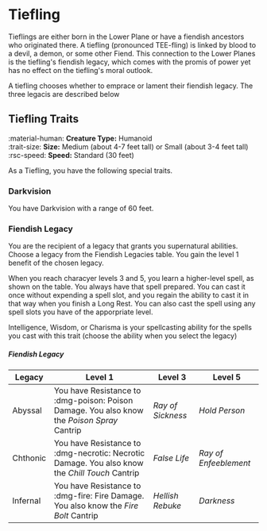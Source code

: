 # Tiefling

Tieflings are either born in the Lower Plane or have a fiendish ancestors who originated there. A tiefling (pronounced TEE-fling) is linked by blood to a devil, a demon, or some other Fiend. This connection to the Lower Planes is the tiefling's fiendish legacy, which comes with the promis of power yet has no effect on the tiefling's moral outlook.

A tiefling chooses whether to emprace or lament their fiendish legacy. The three legacis are described below

## Tiefling Traits

:material-human: **Creature Type:** Humanoid  
:trait-size: **Size:** Medium (about 4-7 feet tall) or Small (about 3-4 feet tall)  
:rsc-speed: **Speed:** Standard (30 feet)

As a Tiefling, you have the following special traits.

### Darkvision

You have Darkvision with a range of 60 feet.

### Fiendish Legacy

You are the recipient of a legacy that grants you supernatural abilities. Choose a legacy from the Fiendish Legacies table. You gain the level 1 benefit of the chosen legacy.

When you reach characyer levels 3 and 5, you learn a higher-level spell, as shown on the table. You always have that spell prepared. You can cast it once without expending a spell slot, and you regain the ability to cast it in that way when you finish a Long Rest. You can also cast the spell using any spell slots you have of the apporpriate level.

Intelligence, Wisdom, or Charisma is your spellcasting ability for the spells you cast with this trait (choose the ability when you select the legacy)

##### Fiendish Legacy

| Legacy | Level 1 | Level 3 | Level 5 |
|---|---|---|---|
| Abyssal | You have Resistance to :dmg-poison: Poison Damage. You also know the *Poison Spray* Cantrip | *Ray of Sickness* | *Hold Person* |
| Chthonic | You have Resistance to :dmg-necrotic: Necrotic Damage. You also know the *Chill Touch* Cantrip | *False Life* | *Ray of Enfeeblement* |
| Infernal | You have Resistance to :dmg-fire: Fire Damage. You also know the *Fire Bolt* Cantrip | *Hellish Rebuke* | *Darkness* |
